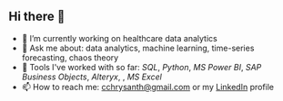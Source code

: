 ## Hi there 👋
- 🔭 I’m currently working on healthcare data analytics
- 💬 Ask me about: data analytics, machine learning, time-series forecasting, chaos theory
- 👯 Tools I've worked with so far: _SQL_, _Python_, _MS Power BI_, _SAP Business Objects_, _Alteryx_, , _MS Excel_
- 📫 How to reach me: cchrysanth@gmail.com or my [LinkedIn](https://www.linkedin.com/in/cchrysanth/) profile
<!--
**frizchar/frizchar** is a ✨ _special_ ✨ repository because its `README.md` (this file) appears on your GitHub profile.

Here are some ideas to get you started:


- 🌱 I’m currently learning ...
- 👯 I’m looking to collaborate on ...
- 🤔 I’m looking for help with ...
-->
